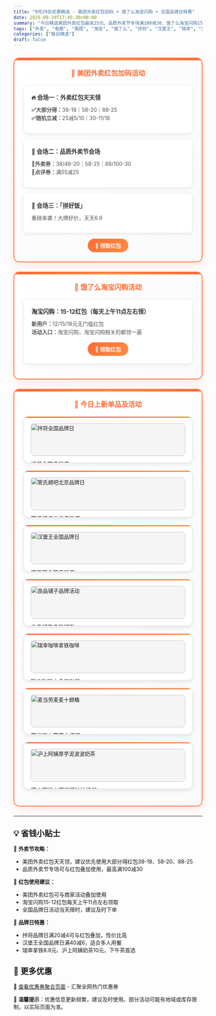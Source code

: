 ```yaml
---
title: "9月29日优惠精选 - 美团外卖红包加码 + 饿了么淘宝闪购 + 全国品牌日特惠"
date: 2025-09-29T17:45:30+08:00
summary: "今日精选美团外卖红包最高25元、品质外卖节专场满100减30、饿了么淘宝闪购15减12红包、拌将品牌日满20减4等热门优惠"
tags: ["外卖", "电商", "美团", "淘宝", "饿了么", "拌将", "汉堡王", "瑞幸", "麦当劳", "品牌日"]
categories: ["每日精选"]
draft: false
---
```


<style>
.deal-section {
    background: linear-gradient(135deg, #ffffff 0%, #fafafa 100%);
    border: 2px solid #ff6b35;
    border-radius: 15px;
    padding: 25px;
    margin: 25px 0;
    box-shadow: 0 8px 25px rgba(255, 107, 53, 0.15);
    position: relative;
    overflow: hidden;
}

.deal-section::before {
    content: '';
    position: absolute;
    top: 0;
    left: 0;
    right: 0;
    height: 5px;
    background: linear-gradient(90deg, #ff6b35, #ff8c42, #ff6b35);
}

.deal-section h3 {
    color: #ff6b35;
    margin-top: 0;
    margin-bottom: 20px;
    font-size: 1.3em;
    font-weight: bold;
    text-align: center;
    padding: 0 10px;
}

.deal-content {
    background: white;
    border-radius: 10px;
    padding: 20px;
    margin: 15px 0;
    border: 1px solid #f0f0f0;
    box-shadow: 0 3px 10px rgba(0, 0, 0, 0.08);
}

.deal-title {
    color: #333;
    font-weight: bold;
    font-size: 1.1em;
    margin-bottom: 12px;
    display: flex;
    align-items: center;
    gap: 8px;
}

.deal-items {
    line-height: 1.6;
    color: #555;
    margin: 8px 0;
}

.deal-items li {
    margin: 5px 0;
    padding-left: 5px;
}

.product-grid {
    display: grid;
    grid-template-columns: repeat(auto-fit, minmax(300px, 1fr));
    gap: 20px;
    margin: 20px 0;
}

.product-card {
    background: white;
    border-radius: 12px;
    padding: 18px;
    border: 1px solid #e8e8e8;
    box-shadow: 0 4px 12px rgba(0, 0, 0, 0.1);
    transition: all 0.3s ease;
    position: relative;
    overflow: hidden;
}

.product-card::before {
    content: '';
    position: absolute;
    top: 0;
    left: 0;
    right: 0;
    height: 3px;
    background: linear-gradient(90deg, #ff6b35, #ff8c42);
}

.product-card:hover {
    transform: translateY(-3px);
    box-shadow: 0 8px 20px rgba(0, 0, 0, 0.15);
}

.product-card img {
    width: 100%;
    height: auto;
    max-height: none;
    object-fit: contain;
    border-radius: 8px;
    margin-bottom: 12px;
    background: #f5f5f5;
}

.product-title {
    font-weight: bold;
    color: #333;
    margin-bottom: 8px;
    font-size: 1.05em;
}

.product-price {
    color: #ff6b35;
    font-size: 1.1em;
    font-weight: bold;
    line-height: 1.4;
}

.highlight-badge {
    background: linear-gradient(135deg, #ff6b35, #ff8c42);
    color: white;
    padding: 4px 12px;
    border-radius: 15px;
    font-size: 0.85em;
    font-weight: 600;
    display: inline-block;
    margin-bottom: 8px;
}

@media (max-width: 768px) {
    .deal-section {
        margin: 15px 0;
        padding: 20px 15px;
    }

    .product-grid {
        grid-template-columns: 1fr;
    }

    .product-card img {
        height: auto;
        max-height: none;
    }
}
</style>


<div class="deal-section">
<h3>🍔 美团外卖红包加码活动</h3>

<div class="deal-content">
<div class="deal-title">🔥 会场一：外卖红包天天领</div>
<div class="deal-items">
<strong>✅大部分得：</strong>38-18｜58-20｜88-25<br>
<strong>✅随机立减：</strong>25减5/10｜30-11/18
</div>
</div>

<div class="deal-content">
<div class="deal-title">🧧 会场二：品质外卖节会场</div>
<div class="deal-items">
<strong>🧧外卖券：</strong>38/48-20｜58-25｜88/100-30<br>
<strong>🧧点评券：</strong>满55减25
</div>
</div>

<div class="deal-content">
<div class="deal-title">🥘 会场三：「拼好饭」</div>
<div class="deal-items">
重磅来袭！大牌好价，天天6.9
</div>
</div>

<div style="margin-top: 15px; text-align: center;">
<a href="/coupons/" style="background: linear-gradient(135deg, #ff6b35, #ff8c42); color: white; padding: 8px 20px; border-radius: 20px; text-decoration: none; font-weight: bold; display: inline-block;">🎫 领取红包</a>
</div>

</div>

<div class="deal-section">
<h3>🛒 饿了么淘宝闪购活动</h3>

<div class="deal-content">
<div class="deal-title">淘宝闪购：15-12红包（每天上午11点左右领）</div>
<div class="deal-items">
<strong>新用户：</strong>12/15/18元无门槛红包<br>
<strong>活动入口：</strong>淘宝闪购，淘宝闪购相关的都领一遍
</div>
<div style="margin-top: 15px; text-align: center;">
<a href="/coupons/" style="background: linear-gradient(135deg, #ff6b35, #ff8c42); color: white; padding: 8px 20px; border-radius: 20px; text-decoration: none; font-weight: bold; display: inline-block;">🛒 领取红包</a>
</div>
</div>

</div>

<div class="deal-section">
<h3>🎁 今日上新单品及活动</h3>

<div class="product-grid">

<div class="product-card">
<img src="/images/daily/2025-09-29/banjiang.jpeg" alt="拌将全国品牌日">
<div class="product-title">拌将全国品牌日</div>
<div class="product-price">满20减4可叠加</div>
</div>

<div class="product-card">
<img src="/images/daily/2025-09-29/guanshi.jpeg" alt="管氏翅吧北京品牌日">
<div class="product-title">管氏翅吧北京品牌日</div>
<div class="product-price">无门槛8元可叠加</div>
</div>

<div class="product-card">
<img src="/images/daily/2025-09-29/hanbaowang.jpeg" alt="汉堡王全国品牌日">
<div class="product-title">汉堡王全国品牌日</div>
<div class="product-price">满40减6可叠加</div>
</div>

<div class="product-card">
<img src="/images/daily/2025-09-29/liangpin.jpeg" alt="良品铺子品牌活动">
<div class="product-title">良品铺子品牌活动</div>
<div class="product-price">全场满99减45元</div>
</div>

<div class="product-card">
<img src="/images/daily/2025-09-29/ruixing.jpg" alt="瑞幸咖啡拿铁咖啡">
<div class="product-title">瑞幸咖啡｜拿铁咖啡</div>
<div class="product-price">到手价：8.9元</div>
</div>

<div class="product-card">
<img src="/images/daily/2025-09-29/maidanglao.jpg" alt="麦当劳麦麦十翅桶">
<div class="product-title">麦当劳｜麦麦十翅桶</div>
<div class="product-price">到手价：32.9元</div>
</div>

<div class="product-card">
<img src="/images/daily/2025-09-29/hushang.jpg" alt="沪上阿姨厚芋泥波波奶茶">
<div class="product-title">沪上阿姨｜厚芋泥波波奶茶</div>
<div class="product-price">到手价：10元</div>
</div>

</div>

</div>

---

## 💡 省钱小贴士

🎯 **外卖节攻略：**
- 美团外卖红包天天领，建议优先使用大部分得红包38-18、58-20、88-25
- 品质外卖节专场可与红包叠加使用，最高满100减30

🔄 **红包使用建议：**
- 美团外卖红包可与商家活动叠加使用
- 淘宝闪购15-12红包每天上午11点左右领取
- 全国品牌日活动当天限时，建议及时下单

🍔 **品牌日特惠：**
- 拌将品牌日满20减4可与红包叠加，性价比高
- 汉堡王全国品牌日满40减6，适合多人用餐
- 瑞幸拿铁8.9元、沪上阿姨奶茶10元，下午茶首选

## 📱 更多优惠

🔗 [查看优惠券聚合页面](/coupons/) - 汇聚全网热门优惠券

💬 **温馨提示**：优惠信息更新频繁，建议及时使用。部分活动可能有地域或库存限制，以实际页面为准。